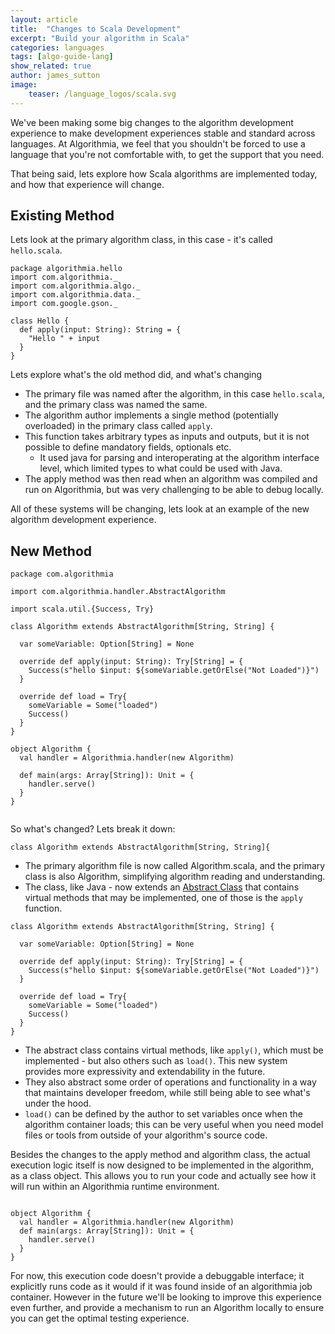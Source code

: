 ```yaml
---
layout: article
title:  "Changes to Scala Development"
excerpt: "Build your algorithm in Scala"
categories: languages
tags: [algo-guide-lang]
show_related: true
author: james_sutton
image:
    teaser: /language_logos/scala.svg
---
```



We've been making some big changes to the algorithm development experience
to make development experiences stable and standard across languages. At Algorithmia, we feel that you shouldn't be forced to use a language that you're not comfortable with, to get the support that you need.

That being said, lets explore how Scala algorithms are implemented today, and how that experience will change.



## Existing Method

Lets look at the primary algorithm class, in this case - it's called `hello.scala`.
```
package algorithmia.hello
import com.algorithmia._
import com.algorithmia.algo._
import com.algorithmia.data._
import com.google.gson._

class Hello {
  def apply(input: String): String = {
    "Hello " + input
  }
}
```

Lets explore what's the old method did, and what's changing
- The primary file was named after the algorithm, in this case `hello.scala`, and the primary class was named the same.
- The algorithm author implements a single method (potentially overloaded) in the primary class called `apply`.
- This function takes arbitrary types as inputs and outputs, but it is not possible to define mandatory fields, optionals etc.
    - It used java for parsing and interoperating at the algorithm interface level, which limited types to what could be used with Java.
- The apply method was then read when an algorithm was compiled and run on Algorithmia, but was very challenging to be able to debug locally.

All of these systems will be changing, lets look at an example of the new algorithm development experience.

## New Method

```
package com.algorithmia

import com.algorithmia.handler.AbstractAlgorithm

import scala.util.{Success, Try}

class Algorithm extends AbstractAlgorithm[String, String] {

  var someVariable: Option[String] = None

  override def apply(input: String): Try[String] = {
    Success(s"hello $input: ${someVariable.getOrElse("Not Loaded")}")
  }

  override def load = Try{
    someVariable = Some("loaded")
    Success()
  }
}

object Algorithm {
  val handler = Algorithmia.handler(new Algorithm)

  def main(args: Array[String]): Unit = {
    handler.serve()
  }
}


```
So what's changed? Lets break it down:
```
class Algorithm extends AbstractAlgorithm[String, String]{
```
- The primary algorithm file is now called Algorithm.scala, and the primary class is also Algorithm, simplifying algorithm reading and understanding.
- The class, like Java - now extends an [Abstract Class](https://github.com/algorithmiaio/algorithmia-scala/blob/master/src/main/scala/com/algorithmia/handler/AbstractAlgorithm.scala) that contains virtual methods that may be implemented, one of those is the `apply` function.
```
class Algorithm extends AbstractAlgorithm[String, String] {

  var someVariable: Option[String] = None

  override def apply(input: String): Try[String] = {
    Success(s"hello $input: ${someVariable.getOrElse("Not Loaded")}")
  }

  override def load = Try{
    someVariable = Some("loaded")
    Success()
  }
}
```
- The abstract class contains virtual methods, like `apply()`, which must be implemented - but also others such as `load()`. This new system provides more expressivity and extendability in the future.
- They also abstract some order of operations and functionality in a way that maintains developer freedom, while still being able to see what's under the hood.
- `load()` can be defined by the author to set variables once when the algorithm container loads; this can be very useful when you need model files or tools from outside of your algorithm's source code.


Besides the changes to the apply method and algorithm class, the actual execution logic itself is now designed to be implemented in the algorithm, as a class object.
 This allows you to run your code and actually see how it will run within an Algorithmia runtime environment.
```

object Algorithm {
  val handler = Algorithmia.handler(new Algorithm)
  def main(args: Array[String]): Unit = {
    handler.serve()
  }
}
```
For now, this execution code doesn't provide a debuggable interface; it explicitly runs code as it would if it was found inside of an algorithmia job container. 
However in the future we'll be looking to improve this experience even further, and provide a mechanism to run an Algorithm locally to ensure you can get the optimal testing experience.
